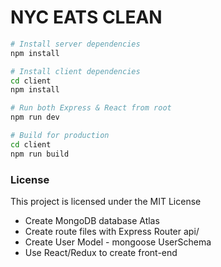 # NYC EATS CLEAN

> 

```bash
# Install server dependencies
npm install

# Install client dependencies
cd client
npm install

# Run both Express & React from root
npm run dev

# Build for production
cd client
npm run build
```

### License

This project is licensed under the MIT License

- Create MongoDB database Atlas
- Create route files with Express Router
  api/
- Create User Model - mongoose UserSchema
- Use React/Redux to create front-end
